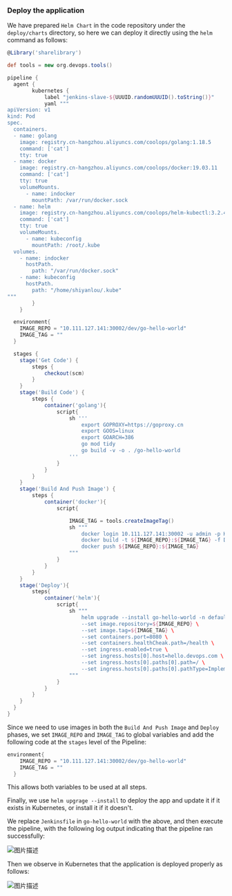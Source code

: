 ### Deploy the application

We have prepared `Helm Chart` in the code repository under the `deploy/charts` directory, so here we can deploy it directly using the `helm` command as follows:

```groovy
@Library('sharelibrary')

def tools = new org.devops.tools()

pipeline {
  agent {
        kubernetes {
            label "jenkins-slave-${UUUID.randomUUUID().toString()}"
            yaml """
apiVersion: v1
kind: Pod
spec.
  containers.
  - name: golang
    image: registry.cn-hangzhou.aliyuncs.com/coolops/golang:1.18.5
    command: ['cat']
    tty: true
  - name: docker
    image: registry.cn-hangzhou.aliyuncs.com/coolops/docker:19.03.11
    command: ['cat']
    tty: true
    volumeMounts.
      - name: indocker
        mountPath: /var/run/docker.sock
  - name: helm
    image: registry.cn-hangzhou.aliyuncs.com/coolops/helm-kubectl:3.2.4
    command: ['cat']
    tty: true
    volumeMounts.
      - name: kubeconfig
        mountPath: /root/.kube
  volumes.
    - name: indocker
      hostPath.
        path: "/var/run/docker.sock"
    - name: kubeconfig
      hostPath.
        path: "/home/shiyanlou/.kube"
"""
        }
    }

  environment{
    IMAGE_REPO = "10.111.127.141:30002/dev/go-hello-world"
    IMAGE_TAG = ""
  }

  stages {
    stage('Get Code') {
        steps {
            checkout(scm)
        }
    }
    stage('Build Code') {
        steps {
            container('golang'){
                script{
                    sh '''
                        export GOPROXY=https://goproxy.cn
                        export GOOS=linux
                        export GOARCH=386
                        go mod tidy
                        go build -v -o . /go-hello-world
                    '''
                }
            }
        }
    }
    stage('Build And Push Image') {
        steps {
            container('docker'){
                script{

                    IMAGE_TAG = tools.createImageTag()
                    sh """
                        docker login 10.111.127.141:30002 -u admin -p Harbor12345
                        docker build -t ${IMAGE_REPO}:${IMAGE_TAG} -f Dockerfile .
                        docker push ${IMAGE_REPO}:${IMAGE_TAG}
                    """
                }
            }
        }
    }
    stage('Deploy'){
        steps{
            container('helm'){
                script{
                    sh """
                        helm upgrade --install go-hello-world -n default \
                        --set image.repository=${IMAGE_REPO} \
                        --set image.tag=${IMAGE_TAG} \
                        --set containers.port=8080 \
                        --set containers.healthCheak.path=/health \
                        --set ingress.enabled=true \
                        --set ingress.hosts[0].host=hello.devops.com \
                        --set ingress.hosts[0].paths[0].path=/ \
                        --set ingress.hosts[0].paths[0].pathType=ImplementationSpecific deploy/charts/
                    """
                }
            }
        }
    }
  }
}
```

Since we need to use images in both the `Build And Push Image` and `Deploy` phases, we set `IMAGE_REPO` and `IMAGE_TAG` to global variables and add the following code at the `stages` level of the Pipeline:

```groovy
environment{
    IMAGE_REPO = "10.111.127.141:30002/dev/go-hello-world"
    IMAGE_TAG = ""
  }
```

This allows both variables to be used at all steps.

Finally, we use `helm upgrage --install` to deploy the app and update it if it exists in Kubernetes, or install it if it doesn't.

We replace `Jenkinsfile` in `go-hello-world` with the above, and then execute the pipeline, with the following log output indicating that the pipeline ran successfully:

![图片描述](https://doc.shiyanlou.com/courses/10022/2123746/11af33ae31e20e534f39cef4d07d74ea-0/wm)

Then we observe in Kubernetes that the application is deployed properly as follows:

![图片描述](https://doc.shiyanlou.com/courses/10022/2123746/3bf01295260305ece58fc03374a04bd7-0/wm)
